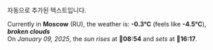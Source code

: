 
자동으로 추가된 텍스트입니다.

<!--START_SECTION:weather:moscow-->
Currently in **Moscow** (RU), the weather is: **-0.3°C** (feels like **-4.5°C**), ***broken clouds***<br/>
On *January 09, 2025*, the *sun rises* at 🌅**08:54** and *sets* at 🌇**16:17**.
<!--END_SECTION:weather-->
